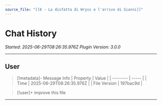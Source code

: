 ```yaml
---
source_file: "[[8 - La disfatta di Wryss e l'arrivo di Gianni]]"
---
```

# Chat History
*Started: 2025-06-29T08:26:35.976Z*
*Plugin Version: 3.0.0*

***

## User

> [!metadata]- Message Info
> | Property | Value |
> | -------- | ----- |
> | Time | 2025-06-29T08:26:35.976Z |
> | File Version | 197bac9d |

> [!user]+
> improve this file 

***
